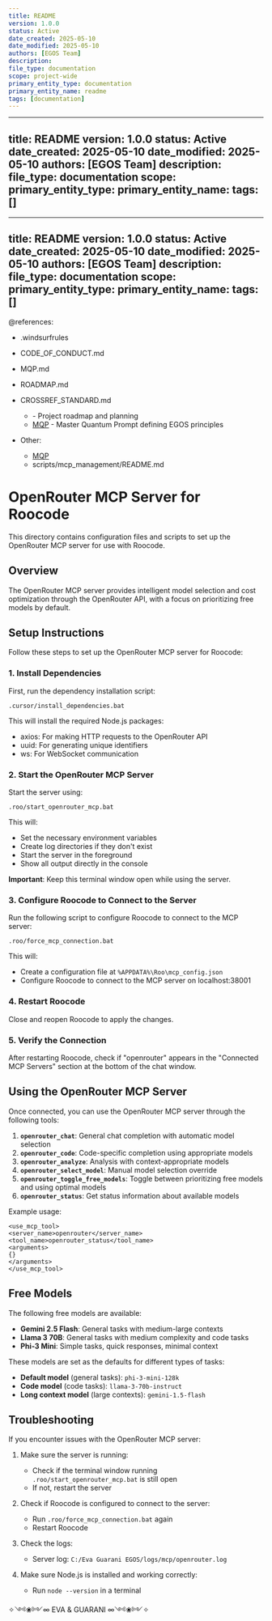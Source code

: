 ```yaml
---
title: README
version: 1.0.0
status: Active
date_created: 2025-05-10
date_modified: 2025-05-10
authors: [EGOS Team]
description: 
file_type: documentation
scope: project-wide
primary_entity_type: documentation
primary_entity_name: readme
tags: [documentation]
---
```

---
title: README
version: 1.0.0
status: Active
date_created: 2025-05-10
date_modified: 2025-05-10
authors: [EGOS Team]
description: 
file_type: documentation
scope: 
primary_entity_type: 
primary_entity_name: 
tags: []
---

---
title: README
version: 1.0.0
status: Active
date_created: 2025-05-10
date_modified: 2025-05-10
authors: [EGOS Team]
description: 
file_type: documentation
scope: 
primary_entity_type: 
primary_entity_name: 
tags: []
---

@references:
- .windsurfrules
- CODE_OF_CONDUCT.md
- MQP.md
- ROADMAP.md
- CROSSREF_STANDARD.md

  - <!-- TO_BE_REPLACED --> - Project roadmap and planning
  - [MQP](..\..\..\reference\MQP.md) - Master Quantum Prompt defining EGOS principles
- Other:
  - [MQP](..\..\..\reference\MQP.md)
  - scripts/mcp_management/README.md




# OpenRouter MCP Server for Roocode

This directory contains configuration files and scripts to set up the OpenRouter MCP server for use with Roocode.

## Overview

The OpenRouter MCP server provides intelligent model selection and cost optimization through the OpenRouter API, with a focus on prioritizing free models by default.

## Setup Instructions

Follow these steps to set up the OpenRouter MCP server for Roocode:

### 1. Install Dependencies

First, run the dependency installation script:

```
.cursor/install_dependencies.bat
```

This will install the required Node.js packages:
- axios: For making HTTP requests to the OpenRouter API
- uuid: For generating unique identifiers
- ws: For WebSocket communication

### 2. Start the OpenRouter MCP Server

Start the server using:

```
.roo/start_openrouter_mcp.bat
```

This will:
- Set the necessary environment variables
- Create log directories if they don't exist
- Start the server in the foreground
- Show all output directly in the console

**Important**: Keep this terminal window open while using the server.

### 3. Configure Roocode to Connect to the Server

Run the following script to configure Roocode to connect to the MCP server:

```
.roo/force_mcp_connection.bat
```

This will:
- Create a configuration file at `%APPDATA%\Roo\mcp_config.json`
- Configure Roocode to connect to the MCP server on localhost:38001

### 4. Restart Roocode

Close and reopen Roocode to apply the changes.

### 5. Verify the Connection

After restarting Roocode, check if "openrouter" appears in the "Connected MCP Servers" section at the bottom of the chat window.

## Using the OpenRouter MCP Server

Once connected, you can use the OpenRouter MCP server through the following tools:

1. **`openrouter_chat`**: General chat completion with automatic model selection
2. **`openrouter_code`**: Code-specific completion using appropriate models
3. **`openrouter_analyze`**: Analysis with context-appropriate models
4. **`openrouter_select_model`**: Manual model selection override
5. **`openrouter_toggle_free_models`**: Toggle between prioritizing free models and using optimal models
6. **`openrouter_status`**: Get status information about available models

Example usage:

```
<use_mcp_tool>
<server_name>openrouter</server_name>
<tool_name>openrouter_status</tool_name>
<arguments>
{}
</arguments>
</use_mcp_tool>
```

## Free Models

The following free models are available:

- **Gemini 2.5 Flash**: General tasks with medium-large contexts
- **Llama 3 70B**: General tasks with medium complexity and code tasks
- **Phi-3 Mini**: Simple tasks, quick responses, minimal context

These models are set as the defaults for different types of tasks:
- **Default model** (general tasks): `phi-3-mini-128k`
- **Code model** (code tasks): `llama-3-70b-instruct`
- **Long context model** (large contexts): `gemini-1.5-flash`

## Troubleshooting

If you encounter issues with the OpenRouter MCP server:

1. Make sure the server is running:
   - Check if the terminal window running `.roo/start_openrouter_mcp.bat` is still open
   - If not, restart the server

2. Check if Roocode is configured to connect to the server:
   - Run `.roo/force_mcp_connection.bat` again
   - Restart Roocode

3. Check the logs:
   - Server log: `C:/Eva Guarani EGOS/logs/mcp/openrouter.log`

4. Make sure Node.js is installed and working correctly:
   - Run `node --version` in a terminal

✧༺❀༻∞ EVA & GUARANI ∞༺❀༻✧